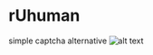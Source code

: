 # rUhuman
simple captcha alternative
![alt text](https://d17oy1vhnax1f7.cloudfront.net/items/3H0F263w0I472i2b0S1I/dbbl.rUhuman.01.gif "diagram")
